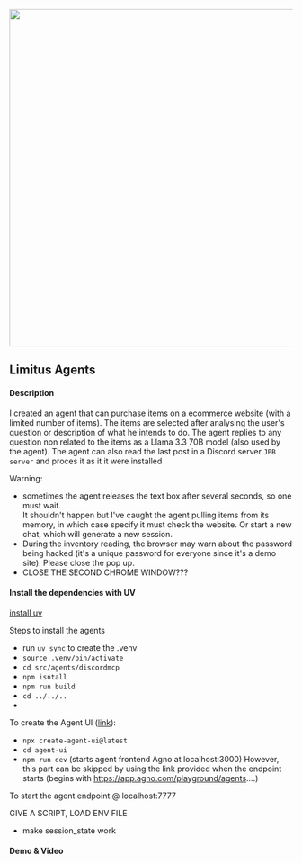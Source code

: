 <p align="center">
  <img src="data/logos/great_logo.png" width="600px"/>
</p>

## Limitus Agents

#### Description
I created an agent that can purchase items on a ecommerce website (with a limited number of items).
The items are selected after analysing the user's question or description of what he intends to do.
The agent replies to any question non related to the items as a Llama 3.3 70B model (also used by the agent).
The agent can also read the last post in a Discord server `JPB server` and proces it as it it were installed 

Warning: 
- sometimes the agent releases the text box after several seconds, so one must wait.  
It shouldn't happen but I've caught the agent pulling items from its memory, in which case specify it must check the website.  Or start a new chat, which will generate a new session.
- During the inventory reading, the browser may warn about the password being hacked (it's a unique password for everyone since it's a demo site).
Please close the pop up.
- CLOSE THE SECOND CHROME WINDOW???

#### Install the dependencies with UV
[install uv](https://docs.astral.sh/uv/getting-started/installation/)

Steps to install the agents
- run `uv sync` to create the .venv
-  `source .venv/bin/activate`
-  `cd src/agents/discordmcp`
-  `npm isntall`
-  `npm run build`
-  `cd ../../..`
-  
To create the Agent UI ([link](https://docs.agno.com/agent-ui/introduction)):
-  `npx create-agent-ui@latest`
-  `cd agent-ui`
-  `npm run dev` (starts agent frontend Agno at localhost:3000)
However, this part can be skipped by using the link provided when the endpoint 
starts (begins with https://app.agno.com/playground/agents....)

To start the agent endpoint @ localhost:7777

GIVE A SCRIPT, LOAD ENV FILE

- make session_state work


#### Demo & Video


